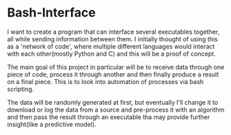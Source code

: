 # Bash-Interface

  I want to create a program that can interface several executables together, all while sending information between them. I initially thought of using this as a 'network of code', where multiple different languages would interact with each other(mostly Python and C) and this will be a proof of concept.
  
  The main goal of this project in particular will be to receive data through one piece of code, process it through another and then finally produce a result on a final piece. This is to look into automation of processes via bash scripting.
  
  The data will be randomly generated at first, but eventually I'll change it to download or log the data from a source and pre-process it with an algorithm and then pass the result through an executable tha may provide further insight(like a predictive model).
